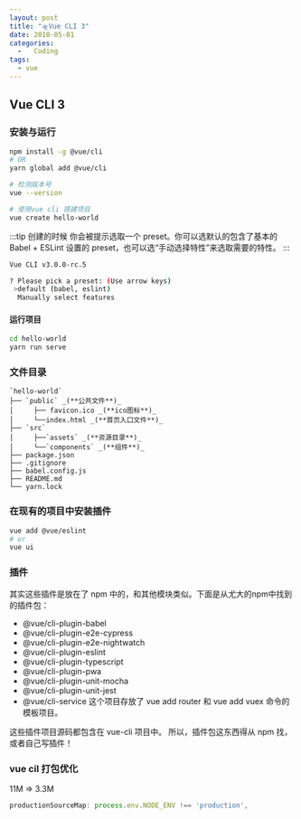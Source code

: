 ```yaml
---
layout: post
title: "🛸Vue CLI 3"
date: 2018-05-01
categories:
  -   Coding
tags:
  - vue
---
```


## Vue CLI 3
### 安装与运行
```bash
npm install -g @vue/cli
# OR
yarn global add @vue/cli

# 检测版本号
vue --version

# 使用vue cli 搭建项目
vue create hello-world

```
:::tip
创建的时候 你会被提示选取一个 preset。你可以选默认的包含了基本的 Babel + ESLint 设置的 preset，也可以选“手动选择特性”来选取需要的特性。
:::
```bash
Vue CLI v3.0.0-rc.5

? Please pick a preset: (Use arrow keys)
 >default (babel, eslint)
  Manually select features
```

#### 运行项目
```bash
cd hello-world
yarn run serve
```
### 文件目录
```
`hello-world`
├── `public` _(**公共文件**)_
│     ├── favicon.ico _(**ico图标**)_
│     └──index.html _(**首页入口文件**)_
├── `src`
│     ├──`assets` _(**资源目录**)_
│     └──`components` _(**组件**)_
├── package.json
├── .gitignore
├── babel.config.js
├── README.md
└── yarn.lock
```
### 在现有的项目中安装插件
```bash
vue add @vue/eslint
# or 
vue ui
```

### 插件
其实这些插件是放在了 npm 中的，和其他模块类似。下面是从尤大的npm中找到的插件包：

- @vue/cli-plugin-babel
- @vue/cli-plugin-e2e-cypress
- @vue/cli-plugin-e2e-nightwatch
- @vue/cli-plugin-eslint
- @vue/cli-plugin-typescript
- @vue/cli-plugin-pwa
- @vue/cli-plugin-unit-mocha
- @vue/cli-plugin-unit-jest
- @vue/cli-service 这个项目存放了 vue add router 和 vue add vuex 命令的模板项目。

这些插件项目源码都包含在 vue-cli 项目中。
所以，插件包这东西得从 npm 找，或者自己写插件！

### vue cil 打包优化
11M => 3.3M
```js
productionSourceMap: process.env.NODE_ENV !== 'production',
```
